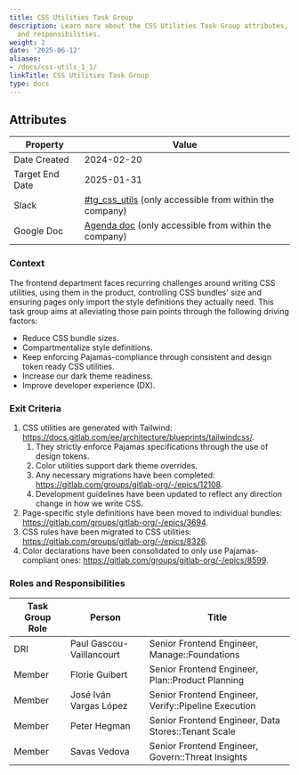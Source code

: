 ```yaml
---
title: CSS Utilities Task Group
description: Learn more about the CSS Utilities Task Group attributes, goals, roles
  and responsibilities.
weight: 2
date: '2025-06-12'
aliases:
- /docs/css-utils_1_1/
linkTitle: CSS Utilities Task Group
type: docs
---
```


## Attributes

| Property        | Value                                                                                                                                   |
| --------------- | --------------------------------------------------------------------------------------------------------------------------------------- |
| Date Created    | 2024-02-20                                                                                                                              |
| Target End Date | 2025-01-31                                                                                                                              |
| Slack           | [#tg_css_utils](https://gitlab.enterprise.slack.com/archives/C05CPKD5GTD) (only accessible from within the company)                     |
| Google Doc      | [Agenda doc](https://docs.google.com/document/d/1BorO_g9WWrNiVpE0yugbPhf0gkHEWXQPp9bknDDWXtU) (only accessible from within the company) |

### Context

The frontend department faces recurring challenges around writing CSS utilities, using them in the
product, controlling CSS bundles' size and ensuring pages only import the style definitions they
actually need. This task group aims at alleviating those pain points through the following driving
factors:

- Reduce CSS bundle sizes.
- Compartmentalize style definitions.
- Keep enforcing Pajamas-compliance through consistent and design token ready CSS utilities.
- Increase our dark theme readiness.
- Improve developer experience (DX).

### Exit Criteria

1. CSS utilities are generated with Tailwind: https://docs.gitlab.com/ee/architecture/blueprints/tailwindcss/.
    1. They strictly enforce Pajamas specifications through the use of design tokens.
    1. Color utilities support dark theme overrides.
    1. Any necessary migrations have been completed: https://gitlab.com/groups/gitlab-org/-/epics/12108.
    1. Development guidelines have been updated to reflect any direction change in how we write CSS.
1. Page-specific style definitions have been moved to individual bundles: https://gitlab.com/groups/gitlab-org/-/epics/3694.
1. CSS rules have been migrated to CSS utilities: https://gitlab.com/groups/gitlab-org/-/epics/8326.
1. Color declarations have been consolidated to only use Pajamas-compliant ones: https://gitlab.com/groups/gitlab-org/-/epics/8599.

### Roles and Responsibilities

| Task Group Role | Person                   | Title                                                |
| --------------- | ------------------------ | ---------------------------------------------------- |
| DRI             | Paul Gascou-Vaillancourt | Senior Frontend Engineer, Manage::Foundations        |
| Member          | Florie Guibert           | Senior Frontend Engineer, Plan::Product Planning     |
| Member          | José Iván Vargas López   | Senior Frontend Engineer, Verify::Pipeline Execution |
| Member          | Peter Hegman             | Senior Frontend Engineer, Data Stores::Tenant Scale  |
| Member          | Savas Vedova             | Senior Frontend Engineer, Govern::Threat Insights    |

